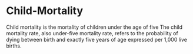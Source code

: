 # Child-Mortality
Child mortality is the mortality of children under the age of five The child mortality rate, also under-five mortality rate, refers to the probability of dying between birth and exactly five years of age expressed per 1,000 live births.
